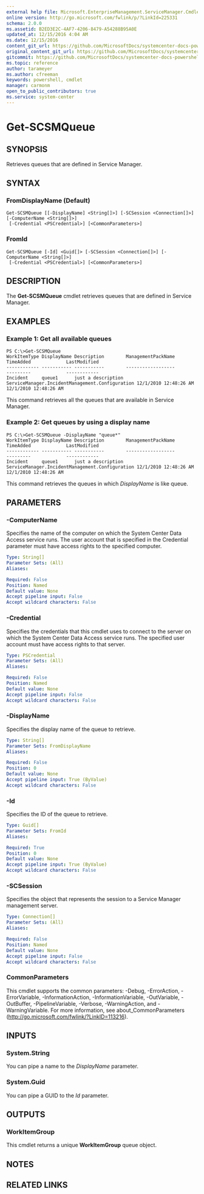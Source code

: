 ```yaml
---
external help file: Microsoft.EnterpriseManagement.ServiceManager.Cmdlets.dll-Help.xml
online version: http://go.microsoft.com/fwlink/p/?LinkId=225331
schema: 2.0.0
ms.assetid: B2ED3E2C-4AF7-4206-8479-A54288B95A0E
updated_at: 12/15/2016 4:04 AM
ms.date: 12/15/2016
content_git_url: https://github.com/MicrosoftDocs/systemcenter-docs-powershell/blob/master/systemcenter-cmdlets/SystemCenter2016/ServiceManager/vlatest/Get-SCSMQueue.md
original_content_git_url: https://github.com/MicrosoftDocs/systemcenter-docs-powershell/blob/master/systemcenter-cmdlets/SystemCenter2016/ServiceManager/vlatest/Get-SCSMQueue.md
gitcommit: https://github.com/MicrosoftDocs/systemcenter-docs-powershell/blob/7df4508c7b907a214e6a8eca76037b06065ef078/systemcenter-cmdlets/SystemCenter2016/ServiceManager/vlatest/Get-SCSMQueue.md
ms.topic: reference
author: tarameyer
ms.author: cfreeman
keywords: powershell, cmdlet
manager: carmonm
open_to_public_contributors: true
ms.service: system-center
---
```


# Get-SCSMQueue

## SYNOPSIS
Retrieves queues that are defined in Service Manager.

## SYNTAX

### FromDisplayName (Default)
```
Get-SCSMQueue [[-DisplayName] <String[]>] [-SCSession <Connection[]>] [-ComputerName <String[]>]
 [-Credential <PSCredential>] [<CommonParameters>]
```

### FromId
```
Get-SCSMQueue [-Id] <Guid[]> [-SCSession <Connection[]>] [-ComputerName <String[]>]
 [-Credential <PSCredential>] [<CommonParameters>]
```

## DESCRIPTION
The **Get-SCSMQueue** cmdlet retrieves queues that are defined in Service Manager.

## EXAMPLES

### Example 1: Get all available queues
```
PS C:\>Get-SCSMQueue
WorkItemType DisplayName Description        ManagementPackName                              TimeAdded             LastModified
------------ ----------- -----------        ------------------                              ---------             ------------
Incident     queue1      just a description ServiceManager.IncidentManagement.Configuration 12/1/2010 12:48:26 AM 12/1/2010 12:48:26 AM
```

This command retrieves all the queues that are available in Service Manager.

### Example 2: Get queues by using a display name
```
PS C:\>Get-SCSMQueue -DisplayName "queue*"
WorkItemType DisplayName Description        ManagementPackName                              TimeAdded             LastModified
------------ ----------- -----------        ------------------                              ---------             ------------
Incident     queue1      just a description ServiceManager.IncidentManagement.Configuration 12/1/2010 12:48:26 AM 12/1/2010 12:48:26 AM
```

This command retrieves the queues in which *DisplayName* is like queue.

## PARAMETERS

### -ComputerName
Specifies the name of the computer on which the System Center Data Access service runs.
The user account that is specified in the Credential parameter must have access rights to the specified computer.

```yaml
Type: String[]
Parameter Sets: (All)
Aliases: 

Required: False
Position: Named
Default value: None
Accept pipeline input: False
Accept wildcard characters: False
```

### -Credential
Specifies the credentials that this cmdlet uses to connect to the server on which the System Center Data Access service runs.
The specified user account must have access rights to that server.

```yaml
Type: PSCredential
Parameter Sets: (All)
Aliases: 

Required: False
Position: Named
Default value: None
Accept pipeline input: False
Accept wildcard characters: False
```

### -DisplayName
Specifies the display name of the queue to retrieve.

```yaml
Type: String[]
Parameter Sets: FromDisplayName
Aliases: 

Required: False
Position: 0
Default value: None
Accept pipeline input: True (ByValue)
Accept wildcard characters: False
```

### -Id
Specifies the ID of the queue to retrieve.

```yaml
Type: Guid[]
Parameter Sets: FromId
Aliases: 

Required: True
Position: 0
Default value: None
Accept pipeline input: True (ByValue)
Accept wildcard characters: False
```

### -SCSession
Specifies the object that represents the session to a Service Manager management server.

```yaml
Type: Connection[]
Parameter Sets: (All)
Aliases: 

Required: False
Position: Named
Default value: None
Accept pipeline input: False
Accept wildcard characters: False
```

### CommonParameters
This cmdlet supports the common parameters: -Debug, -ErrorAction, -ErrorVariable, -InformationAction, -InformationVariable, -OutVariable, -OutBuffer, -PipelineVariable, -Verbose, -WarningAction, and -WarningVariable. For more information, see about_CommonParameters (http://go.microsoft.com/fwlink/?LinkID=113216).

## INPUTS

### System.String
You can pipe a name to the *DisplayName* parameter.

### System.Guid
You can pipe a GUID to the *Id* parameter.

## OUTPUTS

### WorkItemGroup
This cmdlet returns a unique **WorkItemGroup** queue object.

## NOTES

## RELATED LINKS

